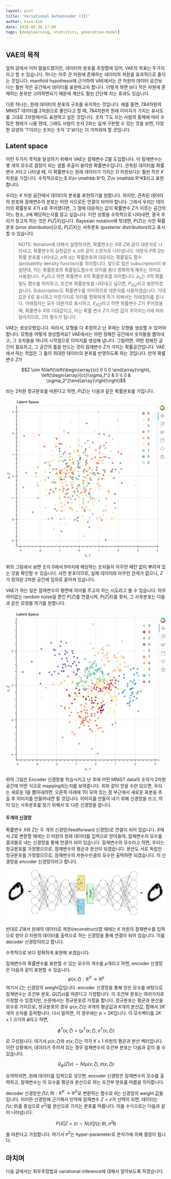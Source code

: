 ```yaml
---
layout: post
title: 'Variational Autoencoder (II)'
author: kion.kim
date: 2018-05-30 17:00
tags: [deeplearning, statistics, generative-model]
---
```


## VAE의 목적

앞의 글에서 이미 말씀드렸지만, 데이터의 분포를 추정함에 있어, VAE의 목표는 두가지라고 할 수 있습니다. 하나는 아주 큰 차원에 존재하는 데이터의 차원을 효과적으로 줄이는 것입니다. manifold hypothesis에 근거하여 VAE에서는 큰 차원의 데이터 공간보다는 훨씬 작은 공간에서 데이터를 표현하고자 합니다. 이렇게 하면 보다 작은 차원에 존재하는 분포만 고려하면되기 때문에 계산도 훨씬 간단해 지는 효과도 있습니다.

다른 하나는, 원래 데이터의 분포의 구조를 유지하는 것입니다. 예를 들면, 784차원의 MNIST 데이터를 2차원으로 줄인다고 할 때, 784차원의 원래 이미지가 가지는 유사도를 그대로 2차원에서도 표현하고 싶은 것입니다. 숫자 '1'도 쓰는 사람의 필체에 따라 수많은 형태가 나올 텐데, 그래도 사람이 숫자 2와는 쉽게 구분할 수 있는 것을 보면, 다양한 모양의 '1'이라는 숫자는 숫자 '2'보다는 더 가까워야 할 것입니다.


## Latent space

이런 두가지 목적을 달성하기 위해서 VAE는 잠재변수 $Z$를 도입합니다. 이 잠재변수는 몇 개의 모수로 결정이 되는 샘플 추출이 용이한 확률변수입니다. 관측된 데이터를 확률변수 $X$라고 나타낼 때, 이 확률변수는 원래 데이터가 가지는 $D$ 차원보다는 훨씬 작은 $K$ 차원을 가집니다. 수학적으로는 $ X\in \mathbb R^D, Z\in \mathbb R^K$라고 표현합니다.

우리는 $K$ 차원 공간에서 데이터의 분포를 표현하기를 원합니다. 하지만, 관측된 데이터의 분포와 잠재변수의 분포는 어떤 식으로든 연결이 되어야 합니다. 그래서 우리는 데이터의 확률분포 $X$가 $x$로 주어졌다면, 그 점에 대응하는 값이 확률변수 $Z$가 이루는 공간의 어느 원소, $z$에 해당하는지를 알고 싶습니다. 이런 상황을 수학적으로 나타내면, 결국 우리가 찾고자 하는 것은 $P(Z\vert X)$입니다. Bayesian notation에 빗대면, $P(Z)$는 사전 확률분포 (prior distribution)으로, $P(Z\vert X)$는 사후분포 (posterior distribution)라고 표시할 수 있습니다.

>NOTE: Notation에 대해서 설명하자면, 확률변수는 $X$와 $Z$와 같이 대문자로 나타내고, 확률변수의 실현값은 $x$, $z$와 같이 소문자로 나타냅니다. 대문자 $P$와 $Q$는 확률 분포를 나타내고, $p$와 $q$는 확률분포와 대응되는 확률밀도 함수 (probability density function)를 의미합니다. 앞으로 많은 subscription이 보일텐데, 이는 확률분포와 확률밀도함수의 의미를 좀더 명확하게 해주는 의미로 사용됩니다. $P_X$라고 하면 확률변수 $X$의 확률분포를 의미합니다. $p_x$는 $X$의 확률밀도 함수를 의미하고, 조건부 확률분포를 나타내고 싶으면, $P_{X\vert Z}$라고 표현하겠습니다. Subscription도 확률변수를 의미하므로 대문자를 사용하겠습니다. 기대값은 $E$로 표시하고 마찬가지로 의미를 명확하게 하기 위해서는 아래첨자를 씁니다. 아래첨자는 모두 대문자로 표시하고, $E_{X\vert Z}$라고 하면 확률변수 $Z$가 주어졌을 때, 확률변수 $X$의 기대값이고, 이는 확률 변수 $Z$가 어떤 값이 주어지는가에 따라 달라지므로, $Z$의 함수가 됩니다.


VAE는 생성모형입니다. 따라서, 모형을 다 추정하고 난 후에는 모형을 생성할 수 있어야 합니다. 모형을 어떻게 생성할까요? VAE에서는 어떤 정해진 공간에서 숫자들을 뽑아내고, 그 숫자들을 하나의 시작점으로 이미지를 생성해 냅니다. 그럴려면, 어떤 정해진 공간이 필요하고, 그 공간의 틀을 만드는 것이 잠재변수 $Z$가 가지는 확률공간입니다. VAE에서 하는 작업은 그 틀이 최대한 데이터의 분포를 반영하도록 하는 것입니다. 만약 확률변수 $Z$가

$$Z \sim N\left(\left(\begin{array}{c} 0 \\ 0 \end{array}\right), \left(\begin{array}{cc}\sigma_1^2 & 0 \\ 0 & \sigma_2^2\end{array}\right)\right)$$

라는 2차원 정규분포를 따른다고 하면, $P(Z)$는 다음과 같은 확률분포를 가집니다.

![VAE_latent_prior](/assets/VAE_latent_prior.png)

위의 그림에서 보면 숫자 0에서 9까지에 해당하는 숫자들이 아무런 패턴 없이 뿌려져 있는 것을 확인할 수 있습니다. 사전 분포이므로, 실제 데이터와 아무런 관계가 없으니, $Z$가 정의된 2차원 공간에 임의로 흩어져 있습니다.

VAE가 하는 일은 잠재변수의 평면에 의미를 주고자 하는 시도라고 볼 수 있습니다. 아무 의미없는 random noise일 뿐인 $P(Z)$를 연결시켜, $P(Z\vert X)$를 찾되, 그 사후분포는 다음과 같은 모양을 띄기를 원합니다.

![VAE_using_MLP_posterior](/assets/VAE_using_MLP_posterior.png)

위의 그림은 Encoder 신경망을 학습시키고 난 후에 어떤 MNIST data의 숫자가 2차원 공간에 어떤 식으로 mapping되는지를 보여줍니다. 위와 같이 얻을 수만 있으면, 우리는 새로운 1을 뽑아내려면, 오른쪽 아래에 1이 모여 있는 점 부근에서 새로운 표본을 추출 후 이미지를 만들어내면 될 것입니다. 이미지를 만들어 내기 위해 신경망을 쓰고, 의미 있는 사후분포를 찾기 위해서 또 다른 신경망을 씁니다.


#### 두개의 신경망

확률변수 $X$와 $Z$는 두 개의 신경망(feedforward 신경망)로 연결이 되어 있습니다.  $X$에서 $Z$로 변환할 때에는 $D$ 차원의 원래 데이터를 입력으로 받아들여, 잠재변수의 모수를 결과물로 내는 신경망을 통해 연결이 되어 있습니다. 잠재변수의 모수라고 하면, 우리는 정규분포를 가정했으므로, 잠재변수의 평균과 분산이 되겠습니다. 분산도 서로 독립인 정규분포를 가정했으므로, 잠재변수의 차원수만큼의 모수만 출력하면 되겠습니다. 이 신경망을 encoder 신경망이라고 합니다.

![vae_structure](/assets/vae_structure.png)

반대로 $Z$에서 원래의 데이터로 복원(reconstruct)할 때에는 $K$ 차원의 잠재변수를 입력으로 받아 $D$ 차원의 데이터를 출력으로 하는 신경망을 통해 연결이 되어 있습니다. 이를 decoder 신경망이라고 합니다.

수학적으로 보다 정확하게 표현해 보겠습니다.

잠재변수의 확률변수를 표현할 수 있는 모수의 개수를 $p$개라고 하면, encoder 신경망은 다음과 같이 표현할 수 있습니다.
$$\psi(x;\zeta):\mathbb R^D \rightarrow \mathbb R^p$$
여기서 $\zeta$는 신경망의 weight값입니다. encoder 신경망을 통해 얻은 모수를 바탕으로 잠재변수는 조건부 분포, $Q(Z\vert x)$를 따른다고 가정합니다. 이 조건부 분포는 여러가지로 가정할 수 있겠지만, 논문에서는 정규분포로 가정을 합니다. 정규분포는 평균과 분산을 모수로 가지므로, 정규분포의 경우 $\psi(x; \zeta)$는 $K$개의 평균값과 $K$개의 분산값, 합해서 $2K$개의 숫자를 출력합니다. 다시 말하면, 이 경우에는 $p= 2K$입니다. 이 모수벡터를 $2K\times 1$ 크기의 $\phi$라고 하면,

$$\phi^T(x; \zeta) =(\mu^T(x; \zeta), \sigma^T(x; \zeta))$$

로 구성됩니다. 여기서 $\mu(x; \zeta)$와 $\sigma(x; \zeta)$는 각각 $K\times 1$ 차원의 평균과 분산 벡터입니다. 이런 상황에서, 데이터가 주어져 있는 경우 잠재변수의 조건부 분포는 다음과 같이 쓸 수 있습니다.

$$Q_\phi(Z\vert x) \sim N(\mu(x; \zeta), \sigma(x; \zeta))$$

요약하자면, 원래 데이터를 입력으로 넣으면, encoder 신경망은 잠재변수의 모수를 출력하고, 잠재변수는 이 모수를 평균과 분산으로 하는 조건부 분포를 따름을 의미합니다.

decoder 신경망은 $f(z;\theta):\mathbb R^K \rightarrow \mathbb R^D$로 변환하는 함수로 $\theta$는 신경망의 weight 값들입니다. 이러한 신경망에 근거해서 만약에 잠재변수 $Z=z$가 선택이 되면, 데이터는 $f(z;\theta)$를 중심으로 $\sigma^2 I$를 분산으로 가지는 분포를 따릅니다. 이를 수식으로는 다음과 같이 나타냅니다.

$$P(X\vert Z= z) \sim N(X\vert f(z;\theta),\sigma^2 \boldsymbol I)$$

를 따른다고 가정합니다. 여기서 $\sigma^2$는 hyper-parameter로 분석가에 의해 결정이 됩니다.

## 마치며

다음 글에서는 최우추정법과 variational inference에 대해서 알아보도록 하겠습니다.
